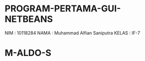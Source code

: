 # PROGRAM-PERTAMA-GUI-NETBEANS
NIM   : 10118284
NAMA  : Muhammad Alfian Saniputra
KELAS : IF-7
# M-ALDO-S
